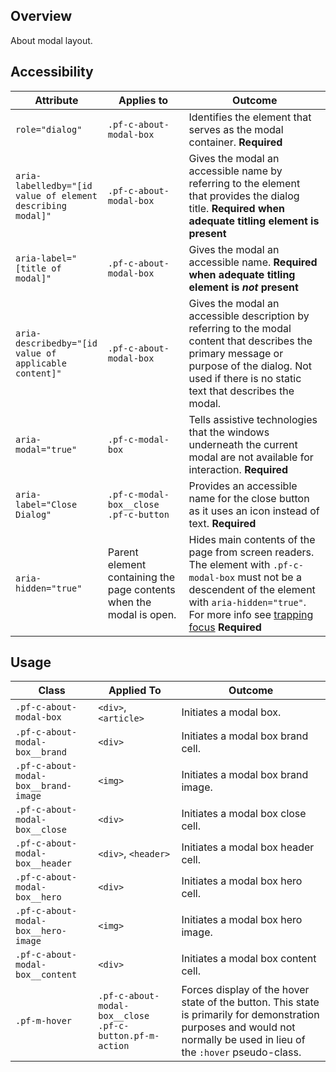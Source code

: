 ## Overview

About modal layout.

## Accessibility

| Attribute | Applies to | Outcome |
| -- | -- | -- |
| `role="dialog"` | `.pf-c-about-modal-box` | Identifies the element that serves as the modal container. **Required** |
| `aria-labelledby="[id value of element describing modal]"` | `.pf-c-about-modal-box` | Gives the modal an accessible name by referring to the element that provides the dialog title. **Required when adequate titling element is present** |
| `aria-label="[title of modal]"` | `.pf-c-about-modal-box` | Gives the modal an accessible name. **Required when adequate titling element is _not_ present** |
| `aria-describedby="[id value of applicable content]"` | `.pf-c-about-modal-box` | Gives the modal an accessible description by referring to the modal content that describes the primary message or purpose of the dialog. Not used if there is no static text that describes the modal. |
| `aria-modal="true"` | `.pf-c-modal-box` | Tells assistive technologies that the windows underneath the current modal are not available for interaction. **Required** |
| `aria-label="Close Dialog"` | `.pf-c-modal-box__close .pf-c-button` | Provides an accessible name for the close button as it uses an icon instead of text. **Required** |
| `aria-hidden="true"` | Parent element containing the page contents when the modal is open. | Hides main contents of the page from screen readers. The element with `.pf-c-modal-box` must not be a descendent of the element with `aria-hidden="true"`. For more info see <a href="/accessibility-guide#trapping-focus">trapping focus</a> **Required** |

## Usage

| Class | Applied To | Outcome |
| -- | -- | -- |
| `.pf-c-about-modal-box`               |  `<div>`, `<article>`  |  Initiates a modal box. |
| `.pf-c-about-modal-box__brand`        |  `<div>`               |  Initiates a modal box brand cell. |
| `.pf-c-about-modal-box__brand-image`  |  `<img>`               |  Initiates a modal box brand image. |
| `.pf-c-about-modal-box__close`        |  `<div>`               |  Initiates a modal box close cell. |
| `.pf-c-about-modal-box__header`       |  `<div>`, `<header>`   |  Initiates a modal box header cell. |
| `.pf-c-about-modal-box__hero`         |  `<div>`               |  Initiates a modal box hero cell. |
| `.pf-c-about-modal-box__hero-image`   |  `<img>`               |  Initiates a modal box hero image. |
| `.pf-c-about-modal-box__content`      |  `<div>`               |  Initiates a modal box content cell. |
| `.pf-m-hover` | `.pf-c-about-modal-box__close .pf-c-button.pf-m-action` | Forces display of the hover state of the button. This state is primarily for demonstration purposes and would not normally be used in lieu of the `:hover` pseudo-class.
